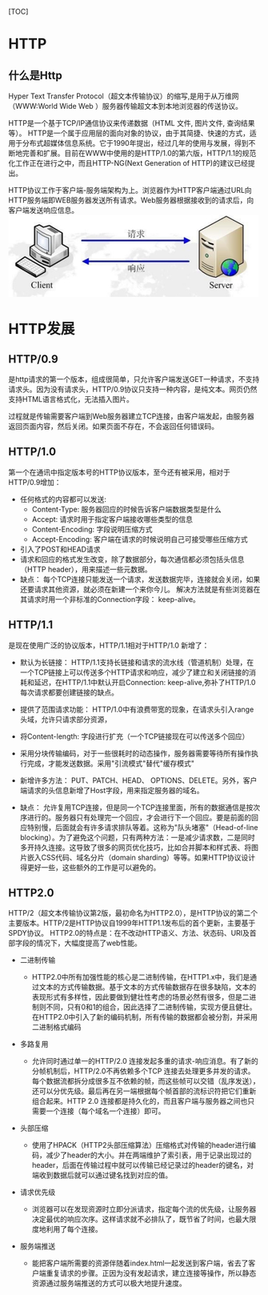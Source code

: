 [TOC]
# HTTP

## 什么是Http

Hyper Text Transfer Protocol（超文本传输协议）的缩写,是用于从万维网（WWW:World Wide Web ）服务器传输超文本到本地浏览器的传送协议。

HTTP是一个基于TCP/IP通信协议来传递数据（HTML 文件, 图片文件, 查询结果等）。
HTTP是一个属于应用层的面向对象的协议，由于其简捷、快速的方式，适用于分布式超媒体信息系统。它于1990年提出，经过几年的使用与发展，得到不断地完善和扩展。目前在WWW中使用的是HTTP/1.0的第六版，HTTP/1.1的规范化工作正在进行之中，而且HTTP-NG(Next Generation of HTTP)的建议已经提出。

HTTP协议工作于客户端-服务端架构为上。浏览器作为HTTP客户端通过URL向HTTP服务端即WEB服务器发送所有请求。Web服务器根据接收到的请求后，向客户端发送响应信息。
![avatar](../image/http.jpg)



# HTTP发展

## HTTP/0.9

是http请求的第一个版本，组成很简单，只允许客户端发送GET一种请求，不支持请求头。因为没有请求头，HTTP/0.9协议只支持一种内容，是纯文本。网页仍然支持HTML语言格式化，无法插入图片。

过程就是传输需要客户端到Web服务器建立TCP连接，由客户端发起，由服务器返回页面内容，然后关闭。如果页面不存在，不会返回任何错误码。

## HTTP/1.0

第一个在通讯中指定版本号的HTTP协议版本，至今还有被采用，相对于HTTP/0.9增加：

* 任何格式的内容都可以发送:
  * Content-Type: 服务器回应的时候告诉客户端数据类型是什么
  * Accept: 请求时用于指定客户端接收哪些类型的信息
  * Content-Encoding: 字段说明压缩方式
  * Accept-Encoding: 客户端在请求的时候说明自己可接受哪些压缩方式
* 引入了POST和HEAD请求
* 请求和回应的格式发生改变，除了数据部分，每次通信都必须包括头信息（HTTP header），用来描述一些元数据。
* 缺点： 每个TCP连接只能发送一个请求，发送数据完毕，连接就会关闭，如果还要请求其他资源，就必须在新建一个来你今儿。 解决方法就是有些浏览器在其请求时用一个非标准的Connection字段： keep-alive。

## HTTP/1.1

是现在使用广泛的协议版本，HTTP/1.1相对于HTTP/1.0 新增了：

* 默认为长链接： HTTP/1.1支持长链接和请求的流水线（管道机制）处理，在一个TCP链接上可以传送多个HTTP请求和响应，减少了建立和关闭链接的消耗和延迟，在HTTP/1.1中默认开启Connection: keep-alive,弥补了HTTP/1.0每次请求都要创建链接的缺点。
* 提供了范围请求功能： HTTP/1.0中有浪费带宽的现象，在请求头引入range头域，允许只请求部分资源，
* 将Content-length: 字段进行扩充（一个TCP链接现在可以传送多个回应）
* 采用分块传输编码，对于一些很耗时的动态操作，服务器需要等待所有操作执行完成，才能发送数据。采用"引流模式"替代"缓存模式"
* 新增许多方法： PUT、PATCH、HEAD、 OPTIONS、DELETE。另外，客户端请求的头信息新增了Host字段，用来指定服务器的域名。

* 缺点： 允许复用TCP连接，但是同一个TCP连接里面，所有的数据通信是按次序进行的。服务器只有处理完一个回应，才会进行下一个回应。要是前面的回应特别慢，后面就会有许多请求排队等着。这称为"队头堵塞"（Head-of-line blocking）。为了避免这个问题，只有两种方法：一是减少请求数，二是同时多开持久连接。这导致了很多的网页优化技巧，比如合并脚本和样式表、将图片嵌入CSS代码、域名分片（domain sharding）等等。如果HTTP协议设计得更好一些，这些额外的工作是可以避免的。

## HTTP2.0

HTTP/2（超文本传输协议第2版，最初命名为HTTP2.0），是HTTP协议的第二个主要版本。HTTP/2是HTTP协议自1999年HTTP1.1发布后的首个更新，主要基于SPDY协议。
HTTP2.0的特点是：在不改动HTTP语义、方法、状态码、URI及首部字段的情况下，大幅度提高了web性能。

* 二进制传输
  * HTTP2.0中所有加强性能的核心是二进制传输，在HTTP1.x中，我们是通过文本的方式传输数据。基于文本的方式传输数据存在很多缺陷，文本的表现形式有多样性，因此要做到健壮性考虑的场景必然有很多，但是二进制则不同，只有0和1的组合，因此选择了二进制传输，实现方便且健壮。在HTTP2.0中引入了新的编码机制，所有传输的数据都会被分割，并采用二进制格式编码
* 多路复用
  * 允许同时通过单一的HTTP/2.0 连接发起多重的请求-响应消息。有了新的分帧机制后，HTTP/2.0不再依赖多个TCP 连接去处理更多并发的请求。每个数据流都拆分成很多互不依赖的帧，而这些帧可以交错（乱序发送），还可以分优先级。最后再在另一端根据每个帧首部的流标识符把它们重新组合起来。HTTP 2.0 连接都是持久化的，而且客户端与服务器之间也只需要一个连接（每个域名一个连接）即可。

* 头部压缩
  * 使用了HPACK（HTTP2头部压缩算法）压缩格式对传输的header进行编码，减少了header的大小。并在两端维护了索引表，用于记录出现过的header，后面在传输过程中就可以传输已经记录过的header的键名，对端收到数据后就可以通过键名找到对应的值。

* 请求优先级
  * 浏览器可以在发现资源时立即分派请求，指定每个流的优先级，让服务器决定最优的响应次序。这样请求就不必排队了，既节省了时间，也最大限度地利用了每个连接。

* 服务端推送
  * 能把客户端所需要的资源伴随着index.html一起发送到客户端，省去了客户端重复请求的步骤。正因为没有发起请求，建立连接等操作，所以静态资源通过服务端推送的方式可以极大地提升速度。
